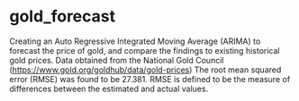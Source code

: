 # gold_forecast
Creating an Auto Regressive Integrated Moving Average (ARIMA) to forecast the price of gold, and compare the findings to existing historical gold prices.
Data obtained from the National Gold Council (https://www.gold.org/goldhub/data/gold-prices)
The root mean squared error (RMSE) was found to be 27.381. RMSE is defined to be the measure of differences between the estimated and actual values. 
